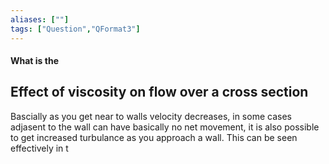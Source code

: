 ```yaml
---
aliases: [""]
tags: ["Question","QFormat3"]
---
```


#### What is the
## Effect of viscosity on flow over a cross section
Bascially as you get near to walls velocity decreases, in some cases adjasent to the wall can have basically no net movement, it is also possible to get increased turbulance as you approach a wall. 
This can be seen effectively in t